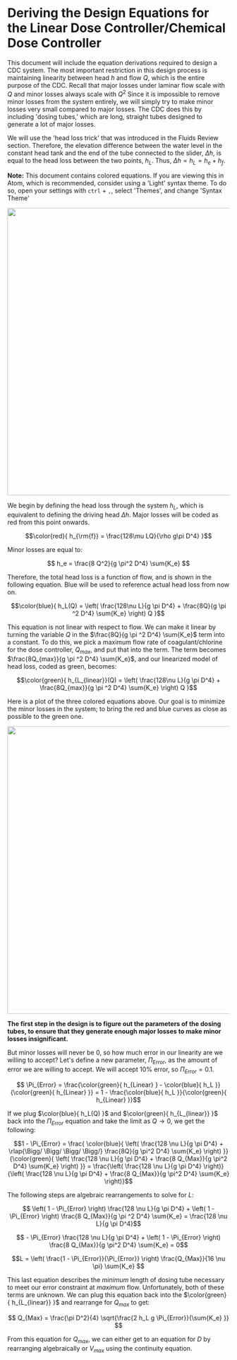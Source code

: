 # Deriving the Design Equations for the Linear Dose Controller/Chemical Dose Controller
This document will include the equation derivations required to design a CDC system. The most important restriction in this design process is maintaining linearity between head $h$ and flow $Q$, which is the entire purpose of the CDC. Recall that major losses under laminar flow scale with $Q$ and minor losses always scale with $Q^2$ Since it is impossible to remove minor losses from the system entirely, we will simply try to make minor losses very small compared to major losses. The CDC does this by including 'dosing tubes,' which are long, straight tubes designed to generate a lot of major losses.

We will use the 'head loss trick' that was introduced in the Fluids Review section. Therefore, the elevation difference between the water level in the constant head tank and the end of the tube connected to the slider, $\Delta h$, is equal to the head loss between the two points, $h_L$. Thus, $\Delta h = h_L = h_e + h_f$.

**Note:** This document contains colored equations. If you are viewing this in Atom, which is recommended, consider using a 'Light' syntax theme. To do so, open your settings with `ctrl` + `,`, select 'Themes', and change 'Syntax Theme'

<img src="https://github.com/AguaClara/CEE4540_Master/blob/master/Summary%20Sheets/Images/CDC_derivation.jpg?raw=true" width=650>

We begin by defining the head loss through the system $h_L$, which is equivalent to defining the driving head $\Delta h$. Major losses will be coded as red from this point onwards.

$$\color{red}{ h_{\rm{f}} = \frac{128\mu LQ}{\rho g\pi D^4} }$$

Minor losses are equal to:

$$ h_e = \frac{8 Q^2}{g \pi^2 D^4} \sum{K_e} $$

Therefore, the total head loss is a function of flow, and is shown in the following equation. Blue will be used to reference actual head loss from now on.

$$\color{blue}{ h_L(Q) = \left( \frac{128\nu L}{g \pi D^4} + \frac{8Q}{g \pi ^2 D^4} \sum{K_e} \right) Q }$$

This equation is not linear with respect to flow. We can make it linear by turning the variable $Q$ in the $\frac{8Q}{g \pi ^2 D^4} \sum{K_e}$ term into a constant. To do this, we pick a maximum flow rate of coagulant/chlorine for the dose controller, $Q_{max}$, and put that into the term. The term becomes $\frac{8Q_{max}}{g \pi ^2 D^4} \sum{K_e}$, and our linearized model of head loss, coded as green, becomes:

$$\color{green}{ h_{L_{linear}}(Q) = \left( \frac{128\nu L}{g \pi D^4} + \frac{8Q_{max}}{g \pi ^2 D^4} \sum{K_e} \right) Q }$$

Here is a plot of the three colored equations above. Our goal is to minimize the minor losses in the system; to bring the red and blue curves as close as possible to the green one.

<img src="https://github.com/AguaClara/CEE4540_Master/blob/master/Summary%20Sheets/Images/CDC_linearity_model.jpg?raw=true" width=650>

**The first step in the design is to figure out the parameters of the dosing tubes, to ensure that they generate enough major losses to make minor losses insignificant.**

But minor losses will never be 0, so how much error in our linearity are we willing to accept? Let's define a new parameter, $\Pi_{Error}$, as the amount of error we are willing to accept. We will accept 10% error, so $\Pi_{Error} = 0.1$.

$$ \Pi_{Error} = \frac{\color{green}{ h_{Linear} } - \color{blue}{ h_L }}{\color{green}{ h_{Linear} }} = 1 - \frac{\color{blue}{ h_L }}{\color{green}{ h_{Linear} }}$$

If we plug $\color{blue}{ h_L(Q) }$ and $\color{green}{ h_{L_{linear}} }$ back into the $\Pi_{Error}$ equation and take the limit as $Q \rightarrow 0$, we get the following:

$$1 - \Pi_{Error} =
  \frac{ \color{blue}{
  \left( \frac{128 \nu L}{g \pi D^4} +
  \rlap{\Bigg/ \Bigg/ \Bigg/ \Bigg/} \frac{8Q}{g \pi^2 D^4} \sum{K_e}
  \right)
  }}   
  {\color{green}{
  \left( \frac{128 \nu L}{g \pi D^4} + \frac{8 Q_{Max}}{g \pi^2 D^4} \sum{K_e} \right)
  }}     
  =     \frac{\left( \frac{128 \nu L}{g \pi D^4} \right)}{\left( \frac{128 \nu L}{g \pi D^4} + \frac{8 Q_{Max}}{g \pi^2 D^4} \sum{K_e} \right)}$$

The following steps are algebraic rearrangements to solve for $L$:

$$ \left( 1 - \Pi_{Error} \right)  \frac{128 \nu L}{g \pi D^4} + \left( 1 - \Pi_{Error} \right) \frac{8 Q_{Max}}{g \pi ^2 D^4} \sum{K_e}  =  \frac{128 \nu L}{g \pi D^4}$$

$$ - \Pi_{Error} \frac{128 \nu L}{g \pi D^4} + \left( 1 - \Pi_{Error} \right) \frac{8 Q_{Max}}{g \pi^2 D^4} \sum{K_e}  = 0$$

$$L = \left( \frac{1 - \Pi_{Error}}{\Pi_{Error}} \right) \frac{Q_{Max}}{16 \nu \pi} \sum{K_e} $$

This last equation describes the _minimum_ length of dosing tube necessary to meet our error constraint at _maximum_ flow.  Unfortunately, both of these terms are unknown. We can plug this equation back into the $\color{green} { h_{L_{linear}} }$ and rearrange for $Q_{max}$ to get:

$$ Q_{Max} = \frac{\pi D^2}{4} \sqrt{\frac{2 h_L g \Pi_{Error}}{\sum{K_e} }} $$

From this equation for $Q_{max}$, we can either get to an equation for $D$ by rearranging algebraically or $V_{max}$ using the continuity equation. 
